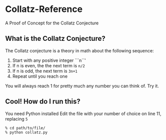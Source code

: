 # Collatz-Reference
A Proof of Concept for the Collatz Conjecture

## What is the Collatz Conjecture?
The Collatz conjecture is a theory in math about the following sequence: 
1. Start with any positive integer ```n``'
2. If n is even, the the next term is ```n/2```
3. If n is odd, the next term is ```3n+1``` 
4. Repeat until you reach one

You will always reach 1 for pretty much any number you can think of. Try it.

## Cool! How do I run this?

You need Python installed
Edit the file with your number of choice on line 11, replacing ```5```

```
% cd path/to/file/
% python collatz.py
```
